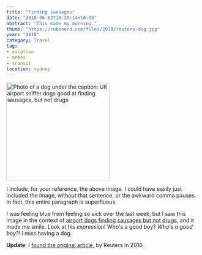 ```yaml
---
title: "Finding sausages"
date: "2018-06-03T10:39:14+10:00"
abstract: "This made my morning."
thumb: "https://rubenerd.com/files/2018/reuters-dog.jpg"
year: "2018"
category: Travel
tag:
- aviation
- memes
- transit
location: sydney
---
```

<p><img src="https://rubenerd.com/files/2018/reuters-dog.jpg" alt="Photo of a dog under the caption: UK airport sniffer dogs good at finding sausages, but not drugs" style="width:270px; height:255px;" /></p>

I include, for your reference, the above image. I could have easily just included the image, without that sentence, or the awkward comma pauses. In fact, this entire paragraph is superfluous.

I was feeling blue from feeling so sick over the last week, but I saw this image in the context of [airport dogs finding sausages but not drugs], and it made me smile. Look at his *expression*! Who's a good boy? *Who's a good boy?!* I miss having a dog.

**Update**: I [found the original article], by Reuters in 2016.

[found the original article]: https://www.reuters.com/article/us-britain-dogs-drugs-idUSKCN0XB19A
[airport dogs finding sausages but not drugs]: https://twitter.com/_youhadonejob1/status/998714666091274240 "Tweet from You had one job"


